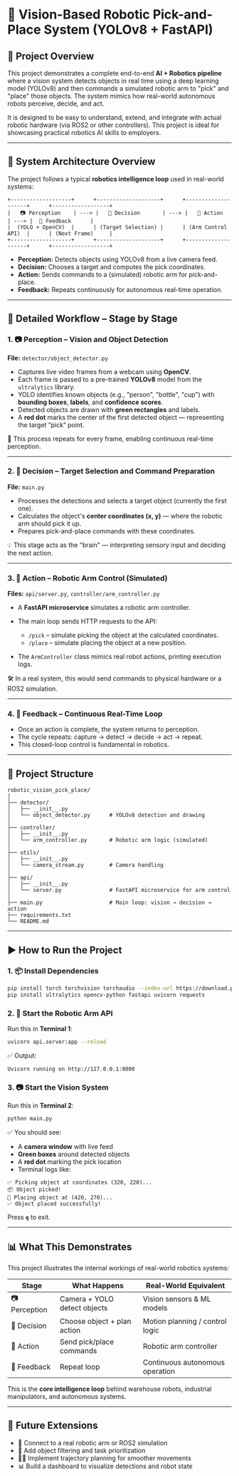 # 🤖 Vision-Based Robotic Pick-and-Place System (YOLOv8 + FastAPI)

## 📌 Project Overview

This project demonstrates a complete end-to-end **AI + Robotics pipeline** where a vision system detects objects in real time using a deep learning model (YOLOv8) and then commands a simulated robotic arm to "pick" and "place" those objects. The system mimics how real-world autonomous robots perceive, decide, and act.

It is designed to be easy to understand, extend, and integrate with actual robotic hardware (via ROS2 or other controllers). This project is ideal for showcasing practical robotics AI skills to employers.

---

## 🧠 System Architecture Overview

The project follows a typical **robotics intelligence loop** used in real-world systems:

```
+-------------------+      +--------------------+      +--------------------+      +------------------+
|   📷 Perception    | ---> |   🧠 Decision       | ---> |   🦾 Action         | ---> |  🔁 Feedback      |
|  (YOLO + OpenCV)  |      | (Target Selection) |      | (Arm Control API)  |      | (Next Frame)     |
+-------------------+      +--------------------+      +--------------------+      +------------------+
```

* **Perception:** Detects objects using YOLOv8 from a live camera feed.
* **Decision:** Chooses a target and computes the pick coordinates.
* **Action:** Sends commands to a (simulated) robotic arm for pick-and-place.
* **Feedback:** Repeats continuously for autonomous real-time operation.

---

## 🧠 Detailed Workflow – Stage by Stage

### 1. 📷 Perception – Vision and Object Detection

**File:** `detector/object_detector.py`

* Captures live video frames from a webcam using **OpenCV**.
* Each frame is passed to a pre-trained **YOLOv8** model from the `ultralytics` library.
* YOLO identifies known objects (e.g., "person", "bottle", "cup") with **bounding boxes**, **labels**, and **confidence scores**.
* Detected objects are drawn with **green rectangles** and labels.
* A **red dot** marks the center of the first detected object — representing the target “pick” point.

🔁 This process repeats for every frame, enabling continuous real-time perception.

---

### 2. 🧠 Decision – Target Selection and Command Preparation

**File:** `main.py`

* Processes the detections and selects a target object (currently the first one).
* Calculates the object's **center coordinates (x, y)** — where the robotic arm should pick it up.
* Prepares pick-and-place commands with these coordinates.

💡 This stage acts as the "brain" — interpreting sensory input and deciding the next action.

---

### 3. 🦾 Action – Robotic Arm Control (Simulated)

**Files:** `api/server.py`, `controller/arm_controller.py`

* A **FastAPI microservice** simulates a robotic arm controller.
* The main loop sends HTTP requests to the API:

  * `/pick` – simulate picking the object at the calculated coordinates.
  * `/place` – simulate placing the object at a new position.
* The `ArmController` class mimics real robot actions, printing execution logs.

🛠️ In a real system, this would send commands to physical hardware or a ROS2 simulation.

---

### 4. 🔁 Feedback – Continuous Real-Time Loop

* Once an action is complete, the system returns to perception.
* The cycle repeats: capture → detect → decide → act → repeat.
* This closed-loop control is fundamental in robotics.

---

## 📂 Project Structure

```
robotic_vision_pick_place/
│
├── detector/
│   ├── __init__.py
│   └── object_detector.py      # YOLOv8 detection and drawing
│
├── controller/
│   ├── __init__.py
│   └── arm_controller.py       # Robotic arm logic (simulated)
│
├── utils/
│   ├── __init__.py
│   └── camera_stream.py        # Camera handling
│
├── api/
│   ├── __init__.py
│   └── server.py               # FastAPI microservice for arm control
│
├── main.py                     # Main loop: vision → decision → action
├── requirements.txt
└── README.md
```

---

## ▶️ How to Run the Project

### 1. 📦 Install Dependencies

```bash
pip install torch torchvision torchaudio --index-url https://download.pytorch.org/whl/cpu
pip install ultralytics opencv-python fastapi uvicorn requests
```

### 2. 🦾 Start the Robotic Arm API

Run this in **Terminal 1**:

```bash
uvicorn api.server:app --reload
```

✅ Output:

```
Uvicorn running on http://127.0.0.1:8000
```

### 3. 📷 Start the Vision System

Run this in **Terminal 2**:

```bash
python main.py
```

✅ You should see:

* A **camera window** with live feed
* **Green boxes** around detected objects
* A **red dot** marking the pick location
* Terminal logs like:

```
✅ Picking object at coordinates (320, 220)...
📦 Object picked!
🚀 Placing object at (420, 270)...
✅ Object placed successfully!
```

Press **`q`** to exit.

---

## 📊 What This Demonstrates

This project illustrates the internal workings of real-world robotics systems:

| Stage         | What Happens                 | Real-World Equivalent           |
| ------------- | ---------------------------- | ------------------------------- |
| 📷 Perception | Camera + YOLO detect objects | Vision sensors & ML models      |
| 🧠 Decision   | Choose object + plan action  | Motion planning / control logic |
| 🦾 Action     | Send pick/place commands     | Robotic arm controller          |
| 🔁 Feedback   | Repeat loop                  | Continuous autonomous operation |

This is the **core intelligence loop** behind warehouse robots, industrial manipulators, and autonomous systems.

---


## 🚀 Future Extensions

* 🤖 Connect to a real robotic arm or ROS2 simulation
* 🧠 Add object filtering and task prioritization
* 🏃‍♂️ Implement trajectory planning for smoother movements
* 📊 Build a dashboard to visualize detections and robot state


